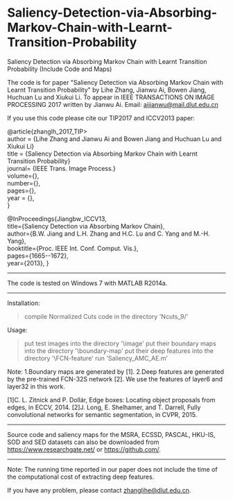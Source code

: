 # Saliency-Detection-via-Absorbing-Markov-Chain-with-Learnt-Transition-Probability
Saliency Detection via Absorbing Markov Chain with Learnt Transition Probability (Include Code and Maps)


The code is for paper "Saliency Detection via Absorbing Markov Chain with Learnt Transition Probability" by Lihe Zhang, Jianwu Ai, Bowen Jiang, Huchuan Lu and Xiukui Li.
To appear in IEEE TRANSACTIONS ON IMAGE PROCESSING 2017 
written by Jianwu Ai. Email: aijianwu@mail.dlut.edu.cn


If you use this code please cite our TIP2017 and ICCV2013 paper:

@article{zhanglh_2017_TIP>  
author = {Lihe Zhang and Jianwu Ai and Bowen Jiang and Huchuan Lu and Xiukui Li}  
title = {Saliency Detection via Absorbing Markov Chain with Learnt Transition Probability}  
journal= {IEEE Trans. Image Process.}  
volume={},  
number={},  
pages={},  
year = {},  
}

@InProceedings{Jiangbw_ICCV13,  
title={Saliency Detection via Absorbing Markov Chain},  
author={B.W. Jiang and L.H. Zhang and H.C. Lu and C. Yang and M.-H. Yang},  
booktitle={Proc. IEEE Int. Conf. Comput. Vis.},  
pages={1665--1672},  
year={2013},
}


******************************************************************
The code is tested on Windows 7 with MATLAB R2014a.
*******************************************************************

Installation:
>compile Normalized Cuts code in the directory 'Ncuts_9/'


Usage:
>put test images into the directory '\image'
>put their boundary maps into the directory '\boundary-map'
>put their deep features into the directory '\FCN-feature'
>run 'Saliency_AMC_AE.m'


Note:
1.Boundary maps are generated by [1].
2.Deep features are generated by the pre-trained FCN-32S network [2]. We use the features of layer6 and layer32 in this work.


[1]C. L. Zitnick and P. Dollár, Edge boxes: Locating object proposals from edges, in ECCV, 2014.
[2]J. Long, E. Shelhamer, and T. Darrell, Fully convolutional networks for semantic segmentation, in CVPR, 2015.

*****************************************************************************************************************************
Source code and saliency maps for the MSRA, ECSSD, PASCAL, HKU-IS, SOD and SED datasets can also be downloaded from https://www.researchgate.net/ or https://github.com/.
*****************************************************************************************************************************

Note: The running time reported in our paper does not include the time of the computational cost of extracting deep features. 

If you have any problem, please contact zhanglihe@dlut.edu.cn.






